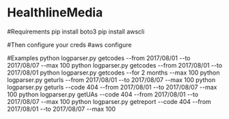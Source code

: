 # HealthlineMedia

#Requirements
pip install boto3
pip install awscli
 
#Then configure your creds
#aws configure

#Examples
python logparser.py getcodes --from 2017/08/01 --to 2017/08/07 --max 100
python logparser.py getcodes --from 2017/08/01 --to 2017/08/01
python logparser.py getcodes --for 2 months --max 100
python logparser.py geturls --from 2017/08/01 --to 2017/08/07 --max 100
python logparser.py geturls --code 404 --from 2017/08/01 --to 2017/08/07 --max 100
python logparser.py getUAs --code 404 --from 2017/08/01 --to 2017/08/07 --max 100
python logparser.py getreport --code 404 --from 2017/08/01 --to 2017/08/07 --max 100
